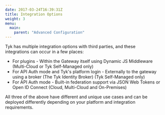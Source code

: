 ```yaml
---
date: 2017-03-24T16:39:31Z
title: Integration Options
weight: 3
menu: 
  main:
    parent: "Advanced Configuration"
---
```


Tyk has multiple integration options with third parties, and these integrations can occur in a few places:

* For plugins - Within the Gateway itself using Dynamic JS Middleware (Multi-Cloud or Tyk Self-Managed only)
* For API Auth mode and Tyk's platform login - Externally to the gateway using a broker (The Tyk Identity Broker) (Tyk Self-Managed only)
* For API Auth mode - Built-in federation support via JSON Web Tokens or Open ID Connect (Cloud, Multi-Cloud and On-Premises)

All three of the above have different and unique use cases and can be deployed differently depending on your platform and integration requirements.
